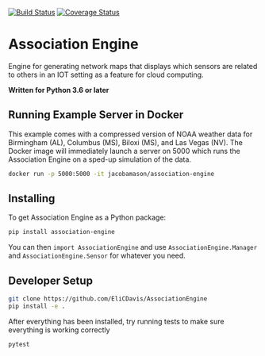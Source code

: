 [![Build Status](https://travis-ci.org/EliCDavis/AssociationEngine.svg?branch=master)](https://travis-ci.org/EliCDavis/AssociationEngine) [![Coverage Status](https://coveralls.io/repos/github/EliCDavis/AssociationEngine/badge.svg?branch=master)](https://coveralls.io/github/EliCDavis/AssociationEngine)

# Association Engine

Engine for generating network maps that displays which sensors are related to others in an IOT setting as a feature for cloud computing.

**Written for Python 3.6 or later**

## Running Example Server in Docker

This example comes with a compressed version of NOAA weather data for Birmingham (AL), Columbus (MS), Biloxi (MS), and Las Vegas (NV). The Docker image will immediately launch a server on 5000 which runs the Association Engine on a sped-up simulation of the data.
```bash
docker run -p 5000:5000 -it jacobamason/association-engine
```

## Installing
To get Association Engine as a Python package:
```bash
pip install association-engine
```

You can then `import AssociationEngine` and use `AssociationEngine.Manager` and `AssociationEngine.Sensor` for whatever you need.

## Developer Setup

```bash
git clone https://github.com/EliCDavis/AssociationEngine
pip install -e .
```

After everything has been installed, try running tests to make sure everything is working correctly

```bash
pytest
```
